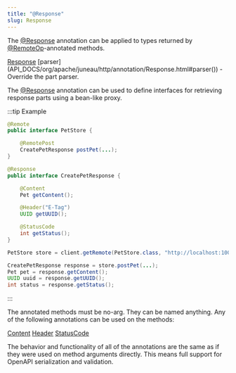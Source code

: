 ```yaml
---
title: "@Response"
slug: Response
---
```


The <a href="/site/apidocs/org/apache/juneau/http/annotation/Response.html" target="_blank">@Response</a> annotation can be applied to types
returned by <a href="/site/apidocs/org/apache/juneau/http/remote/RemoteOp.html" target="_blank">@RemoteOp</a>-annotated methods.

<tree>
<node-0><java-annotation><a href="/site/apidocs/org/apache/juneau/http/annotation/Response.html" target="_blank">Response</a></java-annotation></node-0>
<node-1><java-method-annotation>[parser](API_DOCS/org/apache/juneau/http/annotation/Response.html#parser()) - Override the part parser.</java-method-annotation></node-1>
</tree>

The <a href="/site/apidocs/org/apache/juneau/http/annotation/Response.html" target="_blank">@Response</a> annotation can be used to define interfaces for retrieving response parts using a bean-like proxy.

:::tip Example
```java
@Remote
public interface PetStore {

    @RemotePost
    CreatePetResponse postPet(...);
}
```

```java
@Response
public interface CreatePetResponse {

    @Content
    Pet getContent();

    @Header("E-Tag")
    UUID getUUID();

    @StatusCode
    int getStatus();
}
```

```java
PetStore store = client.getRemote(PetStore.class, "http://localhost:10000");

CreatePetResponse response = store.postPet(...);
Pet pet = response.getContent();
UUID uuid = response.getUUID();
int status = response.getStatus();
```
:::

The annotated methods must be no-arg.
They can be named anything.
Any of the following annotations can be used on the methods:

<tree>
<node-0><java-annotation><a href="/site/apidocs/org/apache/juneau/http/annotation/Content.html" target="_blank">Content</a></java-annotation></node-0>
<node-0><java-annotation><a href="/site/apidocs/org/apache/juneau/http/annotation/Header.html" target="_blank">Header</a></java-annotation></node-0>
<node-0><java-annotation><a href="/site/apidocs/org/apache/juneau/http/annotation/StatusCode.html" target="_blank">StatusCode</a></java-annotation></node-0>
</tree>

The behavior and functionality of all of the annotations are the same as if they were used on method arguments directly.
This means full support for OpenAPI serialization and validation.